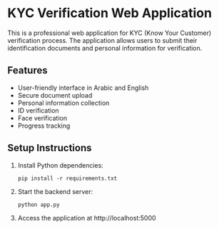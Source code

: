 # KYC Verification Web Application

This is a professional web application for KYC (Know Your Customer) verification process. The application allows users to submit their identification documents and personal information for verification.

## Features
- User-friendly interface in Arabic and English
- Secure document upload
- Personal information collection
- ID verification
- Face verification
- Progress tracking

## Setup Instructions
1. Install Python dependencies:
   ```
   pip install -r requirements.txt
   ```
2. Start the backend server:
   ```
   python app.py
   ```
3. Access the application at http://localhost:5000
